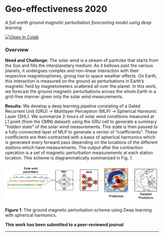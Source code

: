 # Geo-effectiveness 2020

*A full-earth ground magnetic perturbation forecasting model using deep learning*

[![Open In Colab](https://colab.research.google.com/assets/colab-badge.svg)](https://colab.research.google.com/github/spaceml-org/helionb-geoeff/blob/main/notebooks/01_geoeff_2020/storm_forecast.ipynb)

### Overview

**Need and Challenge**: The solar wind is a stream of particles that starts from the Sun and fills the interplanetary medium. As it bellows past the various planets, it undergoes complex and non-linear interaction with their respective magnetospheres, giving rise to space weather effects. On Earth, this interaction is measured on the ground as perturbations in Earth’s magnetic field by magnetometers scattered all over the planet. In this work, we forecast the ground magnetic perturbations across the whole Earth in a grid-free manner given only the solar wind measurements.

**Results**: We develop a deep learning pipeline consisting of a Gated Recurrent Unit (GRU) → Multilayer Perceptron (MLP) → Spherical Harmonic Layer (SHL). We summarize 2-hours of solar wind conditions measured at L1 point (from the OMNI dataset) using the GRU cell  to generate a summary "hidden state" of the solar wind measurements. This state is then passed to a fully-connected layer of MLP to generate a vector of “coefficients”. These coefficients are then contracted with a basis of spherical harmonics which is generated every forward pass depending on the locations of the different stations which have measurements. The output after the contraction operation is a set of magnetic perturbation measurements at each station location. This scheme is diagrammatically summarized in Fig. 1.

![img](./figure_one.png)

**Figure 1**: The ground magnetic perturbation scheme using Deep learning with spherical harmonics. 

**This work has been submitted to a peer-reviewed journal** 

---

